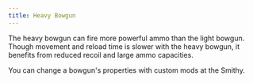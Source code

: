 ```yaml
---
title: Heavy Bowgun
---
```


The heavy bowgun can fire more powerful ammo than the light bowgun. Though movement and reload time is slower with the heavy bowgun, it benefits from reduced recoil and large ammo capacities.

You can change a bowgun's properties with custom mods at the Smithy.
